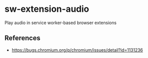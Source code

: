 # sw-extension-audio
 Play audio in service worker-based browser extensions

References
-
- https://bugs.chromium.org/p/chromium/issues/detail?id=1131236
